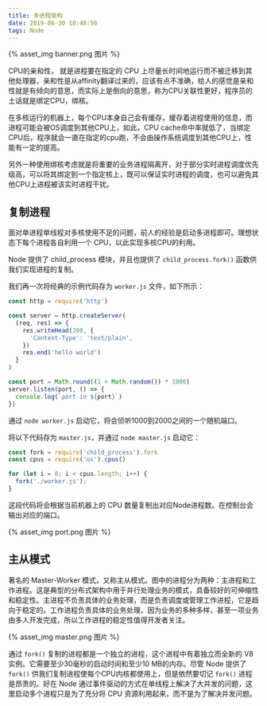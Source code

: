 ```yaml
---
title: 多进程架构
date: 2019-06-30 18:48:50
tags: Node
---
```


{% asset_img banner.png 图片 %}

CPU的亲和性， 就是进程要在指定的 CPU 上尽量长时间地运行而不被迁移到其他处理器，亲和性是从affinity翻译过来的，应该有点不准确，给人的感觉是亲和性就是有倾向的意思，而实际上是倒向的意思，称为CPU关联性更好，程序员的土话就是绑定CPU，绑核。

<!-- more -->

在多核运行的机器上，每个CPU本身自己会有缓存，缓存着进程使用的信息，而进程可能会被OS调度到其他CPU上，如此，CPU cache命中率就低了，当绑定CPU后，程序就会一直在指定的cpu跑，不会由操作系统调度到其他CPU上，性能有一定的提高。

另外一种使用绑核考虑就是将重要的业务进程隔离开，对于部分实时进程调度优先级高，可以将其绑定到一个指定核上，既可以保证实时进程的调度，也可以避免其他CPU上进程被该实时进程干扰。

## 复制进程

面对单进程单线程对多核使用不足的问题，前人的经验是启动多进程即可。理想状态下每个进程各自利用一个 CPU，以此实现多核CPU的利用。

Node 提供了 child_process 模块，并且也提供了 `child_process.fork()` 函数供我们实现进程的复制。

我们再一次将经典的示例代码存为 `worker.js` 文件，如下所示：

```js
const http = require('http')

const server = http.createServer(
  (req, res) => {
    res.writeHead(200, {
      'Content-Type': 'text/plain',
    })
    res.end('hello world')
  }
)

const port = Math.round((1 + Math.random()) * 1000)
server.listen(port, () => {
  console.log(`port in ${port}`)
})
```

通过 `node worker.js` 启动它，将会侦听1000到2000之间的一个随机端口。

将以下代码存为 `master.js`，并通过 `node master.js` 启动它：

```js
const fork = require('child_process').fork
const cpus = require('os').cpus()

for (let i = 0; i < cpus.length; i++) {
  fork('./worker.js');
}
```

这段代码将会根据当前机器上的 CPU 数量复制出对应Node进程数。在控制台会输出对应的端口。

{% asset_img port.png 图片 %}

## 主从模式

著名的 Master-Worker 模式，又称主从模式。图中的进程分为两种：主进程和工作进程。这是典型的分布式架构中用于并行处理业务的模式，具备较好的可伸缩性和稳定性。主进程不负责具体的业务处理，而是负责调度或管理工作进程，它是趋向于稳定的。工作进程负责具体的业务处理，因为业务的多种多样，甚至一项业务由多人开发完成，所以工作进程的稳定性值得开发者关注。

{% asset_img master.png 图片 %}

通过 `fork()` 复制的进程都是一个独立的进程，这个进程中有着独立而全新的 V8 实例。它需要至少30毫秒的启动时间和至少10 MB的内存。尽管 Node 提供了 `fork()` 供我们复制进程使每个CPU内核都使用上，但是依然要切记 `fork()` 进程是昂贵的。好在 Node 通过事件驱动的方式在单线程上解决了大并发的问题，这里启动多个进程只是为了充分将 CPU 资源利用起来，而不是为了解决并发问题。
